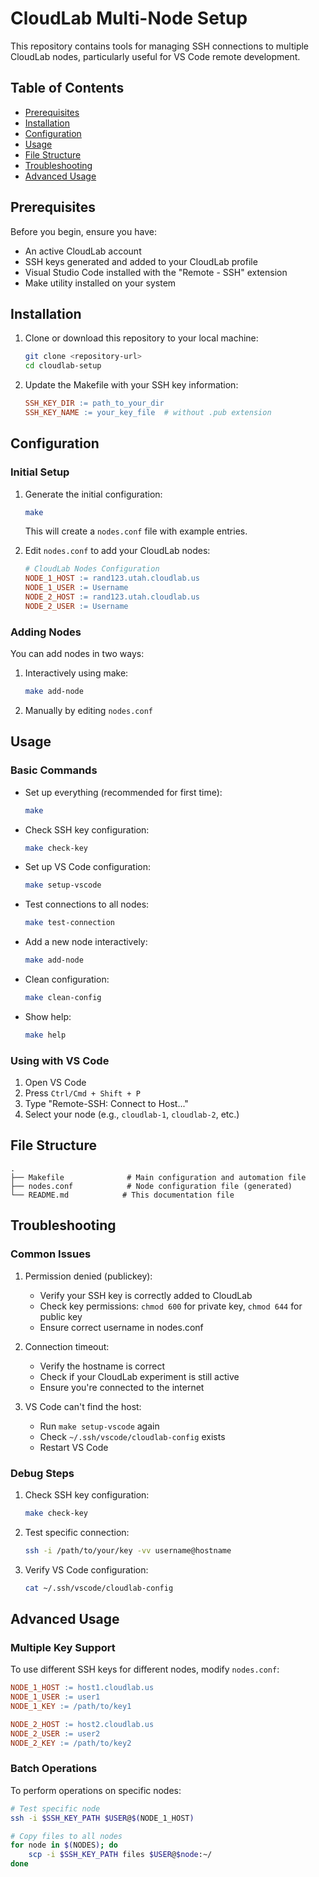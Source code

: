 # CloudLab Multi-Node Setup

This repository contains tools for managing SSH connections to multiple CloudLab nodes, particularly useful for VS Code remote development.

## Table of Contents

- [Prerequisites](#prerequisites)
- [Installation](#installation)
- [Configuration](#configuration)
- [Usage](#usage)
- [File Structure](#file-structure)
- [Troubleshooting](#troubleshooting)
- [Advanced Usage](#advanced-usage)

## Prerequisites

Before you begin, ensure you have:

- An active CloudLab account
- SSH keys generated and added to your CloudLab profile
- Visual Studio Code installed with the "Remote - SSH" extension
- Make utility installed on your system

## Installation

1. Clone or download this repository to your local machine:

   ```bash
   git clone <repository-url>
   cd cloudlab-setup
   ```

2. Update the Makefile with your SSH key information:
   ```makefile
   SSH_KEY_DIR := path_to_your_dir
   SSH_KEY_NAME := your_key_file  # without .pub extension
   ```

## Configuration

### Initial Setup

1. Generate the initial configuration:

   ```bash
   make
   ```

   This will create a `nodes.conf` file with example entries.

2. Edit `nodes.conf` to add your CloudLab nodes:
   ```makefile
   # CloudLab Nodes Configuration
   NODE_1_HOST := rand123.utah.cloudlab.us
   NODE_1_USER := Username
   NODE_2_HOST := rand123.utah.cloudlab.us
   NODE_2_USER := Username
   ```

### Adding Nodes

You can add nodes in two ways:

1. Interactively using make:

   ```bash
   make add-node
   ```

2. Manually by editing `nodes.conf`

## Usage

### Basic Commands

- Set up everything (recommended for first time):

  ```bash
  make
  ```

- Check SSH key configuration:

  ```bash
  make check-key
  ```

- Set up VS Code configuration:

  ```bash
  make setup-vscode
  ```

- Test connections to all nodes:

  ```bash
  make test-connection
  ```

- Add a new node interactively:

  ```bash
  make add-node
  ```

- Clean configuration:

  ```bash
  make clean-config
  ```

- Show help:
  ```bash
  make help
  ```

### Using with VS Code

1. Open VS Code
2. Press `Ctrl/Cmd + Shift + P`
3. Type "Remote-SSH: Connect to Host..."
4. Select your node (e.g., `cloudlab-1`, `cloudlab-2`, etc.)

## File Structure

```
.
├── Makefile              # Main configuration and automation file
├── nodes.conf            # Node configuration file (generated)
└── README.md            # This documentation file
```

## Troubleshooting

### Common Issues

1. Permission denied (publickey):

   - Verify your SSH key is correctly added to CloudLab
   - Check key permissions: `chmod 600` for private key, `chmod 644` for public key
   - Ensure correct username in nodes.conf

2. Connection timeout:

   - Verify the hostname is correct
   - Check if your CloudLab experiment is still active
   - Ensure you're connected to the internet

3. VS Code can't find the host:
   - Run `make setup-vscode` again
   - Check `~/.ssh/vscode/cloudlab-config` exists
   - Restart VS Code

### Debug Steps

1. Check SSH key configuration:

   ```bash
   make check-key
   ```

2. Test specific connection:

   ```bash
   ssh -i /path/to/your/key -vv username@hostname
   ```

3. Verify VS Code configuration:
   ```bash
   cat ~/.ssh/vscode/cloudlab-config
   ```

## Advanced Usage

### Multiple Key Support

To use different SSH keys for different nodes, modify `nodes.conf`:

```makefile
NODE_1_HOST := host1.cloudlab.us
NODE_1_USER := user1
NODE_1_KEY := /path/to/key1

NODE_2_HOST := host2.cloudlab.us
NODE_2_USER := user2
NODE_2_KEY := /path/to/key2
```

### Batch Operations

To perform operations on specific nodes:

```bash
# Test specific node
ssh -i $SSH_KEY_PATH $USER@$(NODE_1_HOST)

# Copy files to all nodes
for node in $(NODES); do
    scp -i $SSH_KEY_PATH files $USER@$node:~/
done
```
